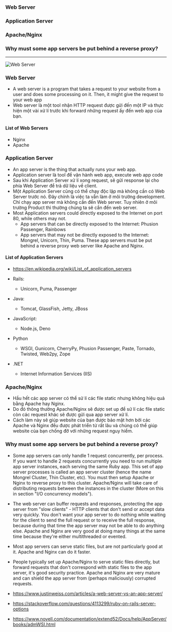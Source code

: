 ### Web Server
### Application Server
### Apache/Nginx
### Why must some app servers be put behind a reverse proxy?

---------------------------------------------


![Web Server](https://raw.githubusercontent.com/leminhtuan2015/Today-I-Learn/master/backend_tools/Web_Servers/web_server.png)


### Web Server

* A web server is a program that takes a request to your website from a user and does some processing on it. Then, it might give the request to your web app
* Web server là một tool nhận HTTP request được gửi đến một IP và thực hiện một vài xử lí trước khi forward những request ấy đến web app của bạn.

#### List of Web Servers
 * Nginx
 * Apache

### Application Server

* An app server is the thing that actually runs your web app.
* Application server là tool để vận hành web app, execute web app code
* Sau khi Application Server xử lí xong request, sẽ gửi response lại cho phía Web Server để trả dữ liệu về client.
* Một Application Server cũng có thể chạy độc lập mà không cần có Web Server trước nó. Đây chính là việc ta vẫn làm ở môi trường development. Chỉ chạy app server mà không cần đến Web server. Tuy nhiên ở môi trường Product thì thường chúng ta sẽ cần đến web server.
* Most Application servers could directly exposed to the Internet on port 80, while others may not.
    * App servers that can be directly exposed to the Internet: Phusion Passenger, Rainbows
    * App servers that may not be directly exposed to the Internet: Mongrel, Unicorn, Thin, Puma. These app servers must be put behind a reverse proxy web server like Apache and Nginx.

#### List of Application Servers
* https://en.wikipedia.org/wiki/List_of_application_servers
* Rails: 
   * Unicorn, Puma, Passenger
   
* Java: 
   * Tomcat, GlassFish, Jetty, JBoss
   
* JavaScript:
   * Node.js, Deno
   
* Python 
   * WSGI, Gunicorn, CherryPy, Phusion Passenger, Paste, Tornado, Twisted, Web2py, Zope
   
 * .NET
   * Internet Information Services (IIS)
  
### Apache/Nginx

* Hầu hết các app server có thể sử lí các file static nhưng không hiệu quả bằng Apache hay Nginx. 
* Do đó thông thường Apache/Nginx sẽ được set up để sử lí các file static còn các request khác sẽ được gửi qua app server xử lí. 
* Cách làm này sẽ giúp website của bạn được bảo mật hơn bởi các Apache và Nginx đều được phát triển từ rất lâu và chúng có thể giúp website của bạn chống đỡ với những request nguy hiểm.

### Why must some app servers be put behind a reverse proxy?

* Some app servers can only handle 1 request concurrently, per process. If you want to handle 2 requests concurrently you need to run multiple app server instances, each serving the same Ruby app. This set of app server processes is called an app server cluster (hence the name Mongrel Cluster, Thin Cluster, etc). You must then setup Apache or Nginx to reverse proxy to this cluster. Apache/Nginx will take care of distributing requests between the instances in the cluster (More on this in section "I/O concurrency models").

* The web server can buffer requests and responses, protecting the app server from "slow clients" - HTTP clients that don't send or accept data very quickly. You don't want your app server to do nothing while waiting for the client to send the full request or to receive the full response, because during that time the app server may not be able to do anything else. Apache and Nginx are very good at doing many things at the same time because they're either multithreaded or evented.

* Most app servers can serve static files, but are not particularly good at it. Apache and Nginx can do it faster.

* People typically set up Apache/Nginx to serve static files directly, but forward requests that don't correspond with static files to the app server, it's good security practice. Apache and Nginx are very mature and can shield the app server from (perhaps maliciously) corrupted requests.


* https://www.justinweiss.com/articles/a-web-server-vs-an-app-server/
* https://stackoverflow.com/questions/4113299/ruby-on-rails-server-options
* https://www.novell.com/documentation/extend52/Docs/help/AppServer/books/admWSI.html

